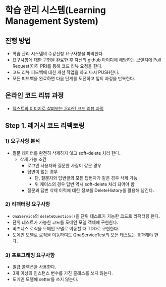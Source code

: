 # 학습 관리 시스템(Learning Management System)
## 진행 방법
* 학습 관리 시스템의 수강신청 요구사항을 파악한다.
* 요구사항에 대한 구현을 완료한 후 자신의 github 아이디에 해당하는 브랜치에 Pull Request(이하 PR)를 통해 코드 리뷰 요청을 한다.
* 코드 리뷰 피드백에 대한 개선 작업을 하고 다시 PUSH한다.
* 모든 피드백을 완료하면 다음 단계를 도전하고 앞의 과정을 반복한다.

## 온라인 코드 리뷰 과정
* [텍스트와 이미지로 살펴보는 온라인 코드 리뷰 과정](https://github.com/next-step/nextstep-docs/tree/master/codereview)

## Step 1. 레거시 코드 리팩토링
### 1) 요구사항 분석
- 질문 데이터를 완전히 삭제하지 않고 soft-delete 처리 한다.
  - 삭제 가능 조건
    - 로그인 사용자와 질문한 사람이 같은 경우
    - 답변이 없는 경우
      - 단, 질문자와 답변글의 모든 답변자가 같은 경우 삭제 가능 
      - 위 케이스의 경우 답변 역시 soft-delete 처리 되어야 함
    - 질문과 답변 삭제 이력에 대한 정보를 DeleteHistory를 활용해 남긴다.

### 2) 리팩터링 요구사항
- `QnaService`의 `deleteQuestion()`을 단위 테스트가 가능한 코드로 리팩터링 한다.
- 단위 테스트가 가능한 코드를 도메인 모델 객체에 구현한다.
- 비즈니스 로직을 도메인 모델로 이동할 때 TDD로 구현한다.
- 도메인 모델로 로직을 이동하여도 QnaServiceTest의 모든 테스트는 통과해야 한다.

### 3) 프로그래밍 요구사항
- 일급 콜렉션을 사용한다.
- 3개 이상의 인스턴스 변수를 가진 클래스를 쓰지 않는다.
- 도메인 모델에 setter를 쓰지 않는다.